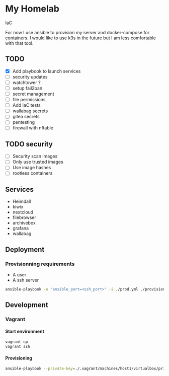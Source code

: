 # My Homelab

IaC

For now I use ansible to provision my server and docker-compose for containers.
I would like to use k3s in the future but I am less comfortable with that tool.

## TODO
- [x] Add playbook to launch services
- [ ] security updates
- [ ] watchtower ?
- [ ] setup fail2ban
- [ ] secret management
- [ ] file permissions
- [ ] Add IaC tests
- [ ] wallabag secrets
- [ ] gitea secrets
- [ ] pentesting
- [ ] firewall with nftable

## TODO security
- [ ] Security scan images
- [ ] Only use trusted images
- [ ] Use image hashes
- [ ] rootless containers

## Services
- Heimdall
- kiwix
- nextcloud
- filebrowser
- archivebox
- grafana
- wallabag

## Deployment
### Provisionning requirements
- A user
- A ssh server

```sh
ansible-playbook -e "ansible_port=<ssh_port>" -i ./prod.yml ./provision.yml -K
```

## Development
### Vagrant
#### Start environment
```sh
vagrant up
vagrant ssh
```

#### Provisioning
```sh
ansible-playbook --private-key=./.vagrant/machines/host1/virtualbox/private_key -u vagrant -i ./inventory.yml ./provision.yml
```
